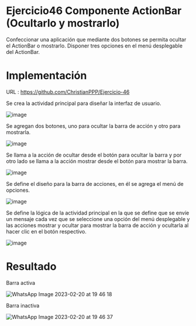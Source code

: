 # Ejercicio46 Componente ActionBar (Ocultarlo y mostrarlo)

Confeccionar una aplicación  que mediante dos botones se permita ocultar el ActionBar o mostrarlo. Disponer tres opciones en el menú desplegable del ActionBar.

# Implementación
URL : https://github.com/ChristianPPP/Ejercicio-46

Se crea la actividad principal para diseñar la interfaz de usuario.

![image](https://user-images.githubusercontent.com/74626089/221091364-61c738e6-f20d-4a4b-92d9-eb4e9004dd62.png)

Se agregan dos botones, uno para ocultar la barra de acción y otro para mostrarla.

![image](https://user-images.githubusercontent.com/74626089/221091541-e87a189d-ab6d-4503-9076-24d48c2688f0.png)

Se llama a la acción de ocultar desde el botón para ocultar la barra y por otro lado se llama a la acción mostrar desde el botón para mostrar la barra.

![image](https://user-images.githubusercontent.com/74626089/221091671-aa4d7677-8eb1-40e5-b76d-c050bd978b15.png)

Se define el diseño para la barra de acciones, en él se agrega el menú de opciones.

![image](https://user-images.githubusercontent.com/74626089/221092029-32a9a1f4-e6ed-4420-8858-e19ae7a115fa.png)

Se define la lógica de la actividad principal en la que se define que se envíe un mensaje cada vez que se seleccione una opción del menú desplegable y las acciones mostrar y ocultar para mostrar la barra de acción y ocultarla al hacer clic en el botón respectivo.

![image](https://user-images.githubusercontent.com/74626089/221092389-c848e264-1267-4e38-9d74-66d98ec485d6.png)


# Resultado

Barra activa 

![WhatsApp Image 2023-02-20 at 19 46 18](https://user-images.githubusercontent.com/74626089/220220719-dec80d3b-cab5-4161-95e8-f095b193aec4.jpeg)

Barra inactiva

![WhatsApp Image 2023-02-20 at 19 46 37](https://user-images.githubusercontent.com/74626089/220220755-e3f51d76-5be4-4733-8e71-e13c02324925.jpeg)


